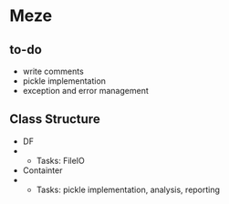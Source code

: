 # Meze

## to-do
- write comments
- pickle implementation
- exception and error management

## Class Structure
- DF
- - Tasks: FileIO
- Containter
- - Tasks: pickle implementation, analysis, reporting